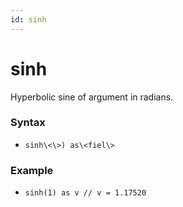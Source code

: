 ```yaml
---
id: sinh
---
```


# sinh

Hyperbolic sine of argument in radians.

### Syntax

* `sinh\<\>) as\<fiel\>`

### Example

* `sinh(1) as v // v = 1.17520`
